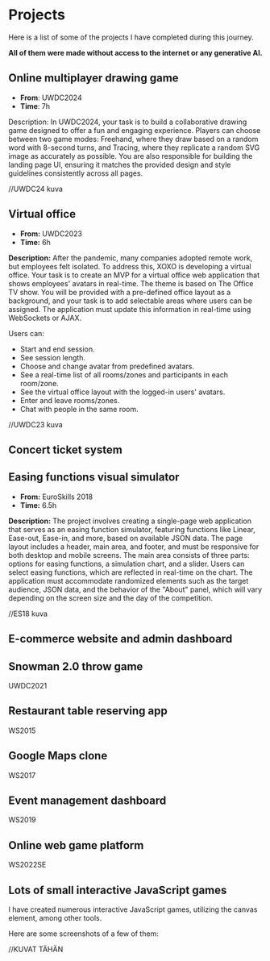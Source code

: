 
# Projects

Here is a list of some of the projects I have completed during this journey.

**All of them were made without access to the internet or any generative AI.**

## Online multiplayer drawing game

- **From**: UWDC2024
- **Time**: 7h

Description: In UWDC2024, your task is to build a collaborative drawing game designed to offer a fun and engaging experience. Players can choose between two game modes: Freehand, where they draw based on a random word with 8-second turns, and Tracing, where they replicate a random SVG image as accurately as possible. You are also responsible for building the landing page UI, ensuring it matches the provided design and style guidelines consistently across all pages.

//UWDC24 kuva

## Virtual office

- **From:** UWDC2023
- **Time:** 6h

**Description:** After the pandemic, many companies adopted remote work, but employees felt isolated. To address this, XOXO is developing a virtual office. Your task is to create an MVP for a virtual office web application that shows employees' avatars in real-time. The theme is based on The Office TV show. You will be provided with a pre-defined office layout as a background, and your task is to add selectable areas where users can be assigned. The application must update this information in real-time using WebSockets or AJAX.

Users can:
- Start and end session.
- See session length.
- Choose and change avatar from predefined avatars.
- See a real-time list of all rooms/zones and participants in each room/zone.
- See the virtual office layout with the logged-in users' avatars.
- Enter and leave rooms/zones.
- Chat with people in the same room.

//UWDC23 kuva

## Concert ticket system

## Easing functions visual simulator

- **From:** EuroSkills 2018
- **Time:** 6.5h

**Description:** The project involves creating a single-page web application that serves as an easing function simulator, featuring functions like Linear, Ease-out, Ease-in, and more, based on available JSON data. The page layout includes a header, main area, and footer, and must be responsive for both desktop and mobile screens. The main area consists of three parts: options for easing functions, a simulation chart, and a slider. Users can select easing functions, which are reflected in real-time on the chart. The application must accommodate randomized elements such as the target audience, JSON data, and the behavior of the "About" panel, which will vary depending on the screen size and the day of the competition.

//ES18 kuva

## E-commerce website and admin dashboard

## Snowman 2.0 throw game

UWDC2021

## Restaurant table reserving app

WS2015

## Google Maps clone

WS2017

## Event management dashboard

WS2019

## Online web game platform

WS2022SE

## Lots of small interactive JavaScript games

I have created numerous interactive JavaScript games, utilizing the canvas element, among other tools.

Here are some screenshots of a few of them:

//KUVAT TÄHÄN
